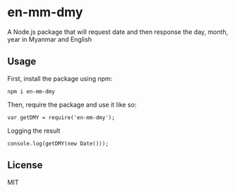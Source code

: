 # en-mm-dmy

A Node.js package that will request date and then response the day, month, year in Myanmar and English

## Usage

First, install the package using npm:

    npm i en-mm-dmy

Then, require the package and use it like so:

    var getDMY = require('en-mm-dmy');

Logging the result

    console.log(getDMY(new Date()));

## License

MIT
